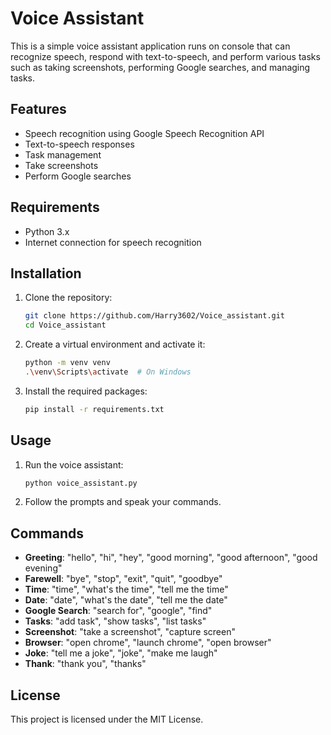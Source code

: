 # Voice Assistant

This is a simple voice assistant application runs on console that can recognize speech, respond with text-to-speech, and perform various tasks such as taking screenshots, performing Google searches, and managing tasks.

## Features

- Speech recognition using Google Speech Recognition API
- Text-to-speech responses
- Task management
- Take screenshots
- Perform Google searches

## Requirements

- Python 3.x
- Internet connection for speech recognition

## Installation

1. Clone the repository:
    ```sh
    git clone https://github.com/Harry3602/Voice_assistant.git
    cd Voice_assistant
    ```

2. Create a virtual environment and activate it:
    ```sh
    python -m venv venv
    .\venv\Scripts\activate  # On Windows
    ```

3. Install the required packages:
    ```sh
    pip install -r requirements.txt
    ```

## Usage

1. Run the voice assistant:
    ```sh
    python voice_assistant.py
    ```

2. Follow the prompts and speak your commands.

## Commands

- **Greeting**: "hello", "hi", "hey", "good morning", "good afternoon", "good evening"
- **Farewell**: "bye", "stop", "exit", "quit", "goodbye"
- **Time**: "time", "what's the time", "tell me the time"
- **Date**: "date", "what's the date", "tell me the date"
- **Google Search**: "search for", "google", "find"
- **Tasks**: "add task", "show tasks", "list tasks"
- **Screenshot**: "take a screenshot", "capture screen"
- **Browser**: "open chrome", "launch chrome", "open browser"
- **Joke**: "tell me a joke", "joke", "make me laugh"
- **Thank**: "thank you", "thanks"

## License

This project is licensed under the MIT License.